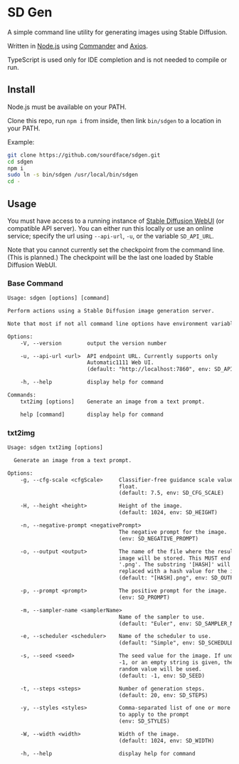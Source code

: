 # SD Gen

A simple command line utility for generating images using Stable Diffusion.

Written in [Node.js](https://nodejs.org) using [Commander](https://www.npmjs.com/package/commander) and [Axios](https://www.npmjs.com/package/axios).

TypeScript is used only for IDE completion and is not needed to compile or run.

## Install

Node.js must be available on your PATH.

Clone this repo, run `npm i` from inside, then link `bin/sdgen` to a location in your PATH.

Example:

```bash
git clone https://github.com/sourdface/sdgen.git
cd sdgen
npm i
sudo ln -s bin/sdgen /usr/local/bin/sdgen
cd -
```

## Usage

You must have access to a running instance of [Stable Diffusion WebUI](https://github.com/AUTOMATIC1111/stable-diffusion-webui) (or compatible API server). You can either run this locally or use an online service; specify the url using `--api-url`, `-u`, or the variable `SD_API_URL`.

Note that you cannot currently set the checkpoint from the command line. (This is planned.) The checkpoint will be the last one loaded by Stable Diffusion WebUI.

### Base Command

```txt
Usage: sdgen [options] [command]

Perform actions using a Stable Diffusion image generation server.

Note that most if not all command line options have environment variable equivalents.

Options:
    -V, --version        output the version number

    -u, --api-url <url>  API endpoint URL. Currently supports only
                         Automatic1111 Web UI.
                         (default: "http://localhost:7860", env: SD_API_URL)

    -h, --help           display help for command

Commands:
    txt2img [options]    Generate an image from a text prompt.

    help [command]       display help for command
```

### txt2img

```txt
Usage: sdgen txt2img [options]

  Generate an image from a text prompt.

Options:
    -g, --cfg-scale <cfgScale>     Classifier-free guidance scale value as a
                                   float.
                                   (default: 7.5, env: SD_CFG_SCALE)

    -H, --height <height>          Height of the image.
                                   (default: 1024, env: SD_HEIGHT)

    -n, --negative-prompt <negativePrompt>
                                   The negative prompt for the image.
                                   (env: SD_NEGATIVE_PROMPT)

    -o, --output <output>          The name of the file where the resulting
                                   image will be stored. This MUST end with
                                   '.png'. The substring '[HASH]' will be
                                   replaced with a hash value for the image.
                                   (default: "[HASH].png", env: SD_OUTPUT)

    -p, --prompt <prompt>          The positive prompt for the image.
                                   (env: SD_PROMPT)

    -m, --sampler-name <samplerName>
                                   Name of the sampler to use.
                                   (default: "Euler", env: SD_SAMPLER_NAME)

    -e, --scheduler <scheduler>    Name of the scheduler to use.
                                   (default: "Simple", env: SD_SCHEDULER)

    -s, --seed <seed>              The seed value for the image. If undefined,
                                   -1, or an empty string is given, then a
                                   random value will be used.
                                   (default: -1, env: SD_SEED)

    -t, --steps <steps>            Number of generation steps.
                                   (default: 20, env: SD_STEPS)

    -y, --styles <styles>          Comma-separated list of one or more styles
                                   to apply to the prompt
                                   (env: SD_STYLES)

    -W, --width <width>            Width of the image.
                                   (default: 1024, env: SD_WIDTH)

    -h, --help                     display help for command
```
